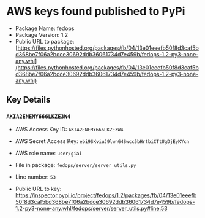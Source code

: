 # AWS keys found published to PyPi

* Package Name: fedops
* Package Version: 1.2
* Public URL to package: [https://files.pythonhosted.org/packages/fb/04/13e01eeefb50f8d3caf5bd368be7f06a2bdce30692ddb36061734d7e459b/fedops-1.2-py3-none-any.whl](https://files.pythonhosted.org/packages/fb/04/13e01eeefb50f8d3caf5bd368be7f06a2bdce30692ddb36061734d7e459b/fedops-1.2-py3-none-any.whl)

## Key Details

### `AKIA2ENEMY666LKZE3W4`

* AWS Access Key ID: `AKIA2ENEMY666LKZE3W4`
* AWS Secret Access Key: `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` 
* AWS role name: `user/giai`
* File in package: `fedops/server/server_utils.py`
* Line number: `53`

* Public URL to key: https://inspector.pypi.io/project/fedops/1.2/packages/fb/04/13e01eeefb50f8d3caf5bd368be7f06a2bdce30692ddb36061734d7e459b/fedops-1.2-py3-none-any.whl/fedops/server/server_utils.py#line.53



